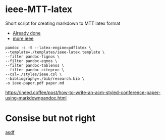 # ieee-MTT-latex
Short script for creating markdown to MTT latex format

* [Already done](https://miki725.com/2019/10/15/markdown-to-pdf-ieee.html)
* [more ieee ](https://blog.kdheepak.com/writing-papers-with-markdown.html)

```
pandoc -s -S --latex-engine=pdflatex \
--template=./templates/ieee-latex.template \
--filter pandoc-fignos \
--filter pandoc-eqnos \
--filter pandoc-tablenos \
--filter pandoc-citeproc \
--csl=./styles/ieee.csl \
--bibliography=./bib/research.bib \
-o ieee-paper.pdf paper.md
```

https://ineed.coffee/post/how-to-write-an-acm-styled-conference-paper-using-markdownpandoc.html


# Consise but not right
[asdf](https://github.com/miki725/md2pdf-ieee)

